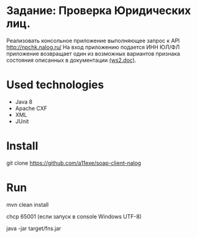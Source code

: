 # Задание: Проверка Юридических лиц.
Реализовать консольное приложение выполняющее запрос к API http://npchk.nalog.ru/
На вход приложению подается ИНН  ЮЛ/ФЛ приложение возвращает один из возможных вариантов признака 
состояния описанных в документации [(ws2.doc)](http://npchk.nalog.ru/ws2.doc).  

# Used technologies

+ Java 8
+ Apache CXF
+ XML
+ JUnit

# Install
git clone https://github.com/a11exe/soap-client-nalog

# Run
mvn clean install

chcp 65001 (если запуск в console Windows UTF-8)

java -jar target/fns.jar


